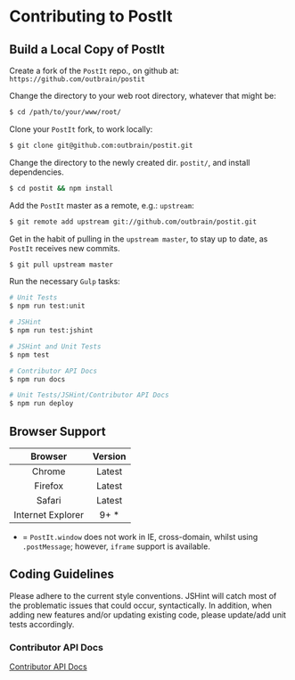 # Contributing to PostIt

## Build a Local Copy of PostIt

Create a fork of the `PostIt` repo., on github at: `https://github.com/outbrain/postit`

Change the directory to your web root directory, whatever that might be:

```bash
$ cd /path/to/your/www/root/
```

Clone your `PostIt` fork, to work locally:

```bash
$ git clone git@github.com:outbrain/postit.git
```

Change the directory to the newly created dir. `postit/`, and install dependencies.

```bash
$ cd postit && npm install
```

Add the `PostIt` master as a remote, e.g.: `upstream`:

```bash
$ git remote add upstream git://github.com/outbrain/postit.git
```

Get in the habit of pulling in the `upstream master`, to stay up to date, as `PostIt` receives new commits.

```bash
$ git pull upstream master
```

Run the necessary `Gulp` tasks:

```bash
# Unit Tests
$ npm run test:unit

# JSHint
$ npm run test:jshint

# JSHint and Unit Tests
$ npm test

# Contributor API Docs
$ npm run docs

# Unit Tests/JSHint/Contributor API Docs
$ npm run deploy
```

## Browser Support

|      Browser      | Version |
|:-----------------:|:-------:|
| Chrome            | Latest  |
| Firefox           | Latest  |
| Safari            | Latest  |
| Internet Explorer | 9+ *    |

* = `PostIt.window` does not work in IE, cross-domain, whilst using `.postMessage`; however, `iframe` support is available.

## Coding Guidelines

Please adhere to the current style conventions. JSHint will catch most of the problematic issues that could occur, syntactically. In addition, when adding new features and/or updating existing code, please update/add unit tests accordingly.

### Contributor API Docs

[Contributor API Docs](api)
